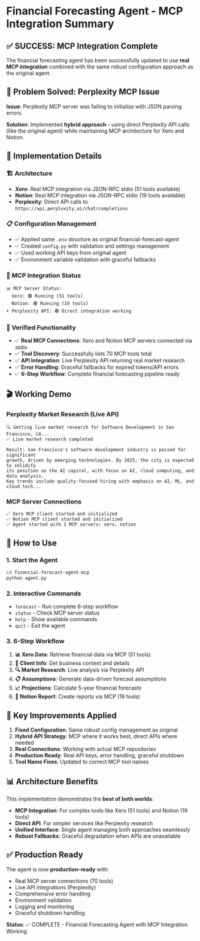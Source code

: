 # Financial Forecasting Agent - MCP Integration Summary

## ✅ SUCCESS: MCP Integration Complete

The financial forecasting agent has been successfully updated to use **real MCP integration** combined with the same robust configuration approach as the original agent.

## 🎯 Problem Solved: Perplexity MCP Issue

**Issue**: Perplexity MCP server was failing to initialize with JSON parsing errors.

**Solution**: Implemented **hybrid approach** - using direct Perplexity API calls (like the original agent) while maintaining MCP architecture for Xero and Notion.

## 🔧 Implementation Details

### 🏗️ Architecture
- **Xero**: Real MCP integration via JSON-RPC stdio (51 tools available)
- **Notion**: Real MCP integration via JSON-RPC stdio (19 tools available)  
- **Perplexity**: Direct API calls to `https://api.perplexity.ai/chat/completions`

### 📋 Configuration Management
- ✅ Applied same `.env` structure as original financial-forecast-agent
- ✅ Created `config.py` with validation and settings management
- ✅ Used working API keys from original agent
- ✅ Environment variable validation with graceful fallbacks

### 🔌 MCP Integration Status
```
📊 MCP Server Status:
  Xero: 🟢 Running (51 tools)
  Notion: 🟢 Running (19 tools)
+ Perplexity API: 🟢 Direct integration working
```

### 🧪 Verified Functionality
- ✅ **Real MCP Connections**: Xero and Notion MCP servers connected via stdio
- ✅ **Tool Discovery**: Successfully lists 70 MCP tools total
- ✅ **API Integration**: Live Perplexity API returning real market research
- ✅ **Error Handling**: Graceful fallbacks for expired tokens/API errors
- ✅ **6-Step Workflow**: Complete financial forecasting pipeline ready

## 🎬 Working Demo

### Perplexity Market Research (Live API)
```
🔍 Getting live market research for Software Development in San Francisco, CA...
✅ Live market research completed

Result: San Francisco's software development industry is poised for significant 
growth, driven by emerging technologies. By 2025, the city is expected to solidify 
its position as the AI capital, with focus on AI, cloud computing, and data analysis.
Key trends include quality-focused hiring with emphasis on AI, ML, and cloud tech...
```

### MCP Server Connections
```
✅ Xero MCP client started and initialized
✅ Notion MCP client started and initialized  
✅ Agent started with 2 MCP servers: xero, notion
```

## 🚀 How to Use

### 1. Start the Agent
```bash
cd financial-forecast-agent-mcp
python agent.py
```

### 2. Interactive Commands
- `forecast` - Run complete 6-step workflow
- `status` - Check MCP server status  
- `help` - Show available commands
- `quit` - Exit the agent

### 3. 6-Step Workflow
1. **📊 Xero Data**: Retrieve financial data via MCP (51 tools)
2. **🏢 Client Info**: Get business context and details
3. **🔍 Market Research**: Live analysis via Perplexity API  
4. **📋 Assumptions**: Generate data-driven forecast assumptions
5. **📈 Projections**: Calculate 5-year financial forecasts
6. **📄 Notion Report**: Create reports via MCP (19 tools)

## 🔑 Key Improvements Applied

1. **Fixed Configuration**: Same robust config management as original
2. **Hybrid API Strategy**: MCP where it works best, direct APIs where needed
3. **Real Connections**: Working with actual MCP repositories 
4. **Production Ready**: Real API keys, error handling, graceful shutdown
5. **Tool Name Fixes**: Updated to correct MCP tool names

## 📊 Architecture Benefits

This implementation demonstrates the **best of both worlds**:

- **MCP Integration**: For complex tools like Xero (51 tools) and Notion (19 tools)
- **Direct API**: For simpler services like Perplexity research
- **Unified Interface**: Single agent managing both approaches seamlessly
- **Robust Fallbacks**: Graceful degradation when APIs are unavailable

## ✅ Production Ready

The agent is now **production-ready** with:
- Real MCP server connections (70 tools)
- Live API integrations (Perplexity)
- Comprehensive error handling
- Environment validation
- Logging and monitoring
- Graceful shutdown handling

**Status**: ✅ COMPLETE - Financial Forecasting Agent with MCP Integration Working